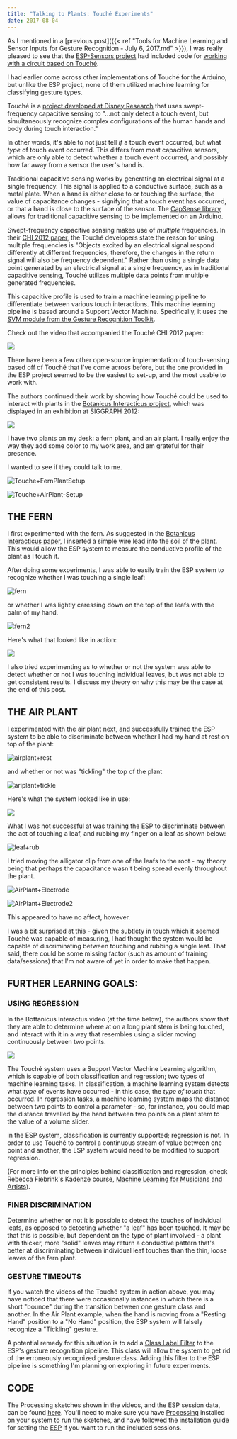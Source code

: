 ```yaml
---
title: "Talking to Plants: Touché Experiments"
date: 2017-08-04
---
```


As I mentioned in a [previous post]({{< ref "Tools for Machine Learning and Sensor Inputs for Gesture Recognition - July 6, 2017.md" >}}), I was really pleased to see that the [ESP-Sensors project](https://github.com/damellis/ESP) had included code for [working with a circuit based on Touché](https://github.com/damellis/ESP/wiki/[Example]-Touché-swept-frequency-capacitive-sensing).

I had earlier come across other implementations of Touché for the Arduino, but unlike the ESP project, none of them utilized machine learning for classifying gesture types.

Touché is a [project developed at Disney Research](https://www.disneyresearch.com/project/touche-touch-and-gesture-sensing-for-the-real-world/) that uses swept-frequency capacitive sensing to "...not only detect a touch event, but simultaneously recognize complex configurations of the human hands and body during touch interaction."

In other words, it's able to not just tell *if* a touch event occurred, but what *type* of touch event occurred. This differs from most capacitive sensors, which are only able to detect whether a touch event occurred, and possibly how far away from a sensor the user's hand is.

Traditional capacitive sensing works by generating an electrical signal at a single frequency. This signal is applied to a conductive surface, such as a metal plate. When a hand is either close to or touching the surface, the value of capacitance changes - signifying that a touch event has occurred, or that a hand is close to the surface of the sensor. The [CapSense library](http://playground.arduino.cc/Main/CapacitiveSensor?from=Main.CapSense) allows for traditional capacitive sensing to be implemented on an Arduino.

Swept-frequency capacitive sensing makes use of *multiple* frequencies. In their [C](https://s3-us-west-1.amazonaws.com/disneyresearch/wp-content/uploads/20140805145650/touchechi20121.pdf)[HI 2012 paper](https://s3-us-west-1.amazonaws.com/disneyresearch/wp-content/uploads/20140805145650/touchechi20121.pdf), the Touché developers state the reason for using multiple frequencies is "Objects excited by an electrical signal respond differently at different frequencies, therefore, the changes in the return signal will also be frequency dependent." Rather than using a single data point generated by an electrical signal at a single frequency, as in traditional capacitive sensing, Touché utilizes multiple data points from multiple generated frequencies.

This capacitive profile is used to train a machine learning pipeline to differentiate between various touch interactions. This machine learning pipeline is based around a Support Vector Machine. Specifically, it uses the [SVM module from the Gesture Recognition Toolkit](http://www.nickgillian.com/wiki/pmwiki.php?n=GRT.SVM).

Check out the video that accompanied the Touché CHI 2012 paper:

[![](http://img.youtube.com/vi/E4tYpXVTjxA/0.jpg)](http://www.youtube.com/watch?v=E4tYpXVTjxA "")



There have been a few other open-source implementation of touch-sensing based off of Touché that I've come across before, but the one provided in the ESP project seemed to be the easiest to set-up, and the most usable to work with.

The authors continued their work by showing how Touché could be used to interact with plants in the [Botanicus Interacticus project](https://www.disneyresearch.com/project/botanicus-interacticus-interactive-plant-technology/), which was displayed in an exhibition at SIGGRAPH 2012:



[![](http://img.youtube.com/vi/EcRSKEIucjk/0.jpg)](http://www.youtube.com/watch?v=EcRSKEIucjk "")



I have two plants on my desk: a fern plant, and an air plant. I really enjoy the way they add some color to my work area, and am grateful for their presence.

I wanted to see if they could talk to me.



![Touche+FernPlantSetup](/blog_assets/2017/Touche+FernPlantSetup.jpg)

![Touche+AirPlant-Setup](/blog_assets/2017/Touche+AirPlant-Setup.jpg)

## THE FERN

I first experimented with the fern. As suggested in the [Botanicus Interacticus paper](https://pdfs.semanticscholar.org/bad6/92a87a416a228542f5ed554503b604ad481e.pdf), I inserted a simple wire lead into the soil of the plant. This would allow the ESP system to measure the conductive profile of the plant as I touch it.

After doing some experiments, I was able to easily train the ESP system to recognize whether I was touching a single leaf:

![fern](/blog_assets/2017/fern.gif)



or whether I was lightly caressing down on the top of the leafs with the palm of my hand.

![fern2](/blog_assets/2017/fern2.gif)



Here's what that looked like in action:

[![](http://img.youtube.com/vi/ZPsU6U54CRM/0.jpg)](http://www.youtube.com/watch?v=ZPsU6U54CRM "")



I also tried experimenting as to whether or not the system was able to detect whether or not I was touching individual leaves, but was not able to get consistent results. I discuss my theory on why this may be the case at the end of this post.



## THE AIR PLANT

I experimented with the air plant next, and successfully trained the ESP system to be able to discriminate between whether I had my hand at rest on top of the plant:



![airplant+rest](/blog_assets/2017/airplant+rest.gif)



and whether or not was "tickling" the top of the plant



![ariplant+tickle](/blog_assets/2017/ariplant+tickle.gif)

Here's what the system looked like in use:



[![](http://img.youtube.com/vi/RJ--EB5DpOc/0.jpg)](http://www.youtube.com/watch?v=RJ--EB5DpOc "")





What I was not successful at was training the ESP to discriminate between the act of touching a leaf, and rubbing my finger on a leaf as shown below:



![leaf+rub](s/blog_assets/2017/leaf+rub.gif)



I tried moving the alligator clip from one of the leafs to the root - my theory being that perhaps the capacitance wasn't being spread evenly throughout the plant.



![AirPlant+Electrode](/blog_assets/2017/AirPlant+Electrode.jpg)

![AirPlant+Electrode2](/blog_assets/2017/AirPlant+Electrode2.jpg)



This appeared to have no affect, however.

I was a bit surprised at this - given the subtlety in touch which it seemed Touché was capable of measuring, I had thought the system would be capable of discriminating between touching and rubbing a single leaf. That said, there could be some missing factor (such as amount of training data/sessions) that I'm not aware of yet in order to make that happen.



## FURTHER LEARNING GOALS:

### USING REGRESSION

In the Bottanicus Interactus video (at the time below), the authors show that they are able to determine where at on a long plant stem is being touched, and interact with it in a way that resembles using a slider moving continuously between two points.



[![](http://img.youtube.com/vi/EcRSKEIucjk/0.jpg)](http://www.youtube.com/watch?v=EcRSKEIucjk "")



The Touché system uses a Support Vector Machine Learning algorithm, which is capable of both classification and regression; two types of machine learning tasks. In classification, a machine learning system detects what *type* of events have occurred - in this case, the *type of touch* that occurred. In regression tasks, a machine learning system maps the distance between two points to control a parameter - so, for instance, you could map the distance travelled by the hand between two points on a plant stem to the value of a volume slider.

in the ESP system, classification is currently supported; regression is not. In order to use Touché to control a continuous stream of value between one point and another, the ESP system would need to be modified to support regression.

(For more info on the principles behind classification and regression, check Rebecca Fiebrink's Kadenze course, [Machine Learning for Musicians and Artists](https://www.kadenze.com/courses/machine-learning-for-musicians-and-artists/info)).

### FINER DISCRIMINATION

Determine whether or not it is possible to detect the touches of individual leafs, as opposed to detecting whether "a leaf" has been touched. It may be that this is possible, but dependent on the type of plant involved - a plant with thicker, more "solid" leaves may return a conductive pattern that's better at discriminating between individual leaf touches than the thin, loose leaves of the fern plant.

### GESTURE TIMEOUTS

If you watch the videos of the Touché system in action above, you may have noticed that there were occasionally instances in which there is a short "bounce" during the transition between one gesture class and another. In the Air Plant example, when the hand is moving from a "Resting Hand" position to a "No Hand" position, the ESP system will falsely recognize a "Tickling" gesture.

A potential remedy for this situation is to add a [Class Label Filter](http://nickgillian.com/grt/api/0.1.0/_class_label_filter_8h.html) to the ESP's gesture recognition pipeline. This class will allow the system to get rid of the erroneously recognized gesture class. Adding this filter to the ESP pipeline is something I'm planning on exploring in future experiments.



## CODE

The Processing sketches shown in the videos, and the ESP session data, can be found [here](https://github.com/narner/Touche-Experiments). You'll need to make sure you have [Processing](http://processing.org/) installed on your system to run the sketches, and have followed the installation guide for setting the [ESP](https://github.com/damellis/ESP) if you want to run the included sessions.
